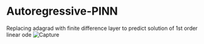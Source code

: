 # Autoregressive-PINN
Replacing adagrad with finite difference layer to predict solution of 1st order linear ode
![Capture](https://user-images.githubusercontent.com/51938243/195022944-d3a1b797-031b-4c2a-af68-d3bfcd29d266.PNG)
